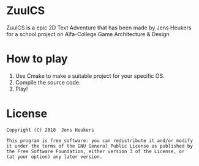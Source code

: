 # ZuulCS
  ZuulCS is a epic 2D Text Adventure that has been made by Jens Heukers for a school project 
  on Alfa-College Game Architecture & Design

# How to play

  1. Use Cmake to make a suitable project for your specific OS.
  2. Compile the source code.
  3. Play!

# License
    Copyright (C) 2018  Jens Heukers

    This program is free software: you can redistribute it and/or modify
    it under the terms of the GNU General Public License as published by
    the Free Software Foundation, either version 3 of the License, or
    (at your option) any later version.
